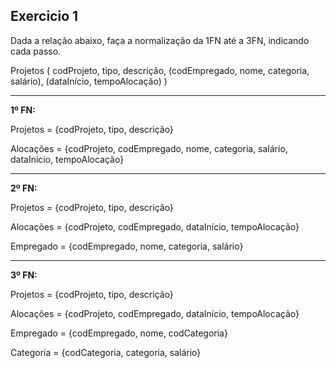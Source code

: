 ## Exercicio 1

Dada a relação abaixo, faça a normalização da 1FN até a 3FN, indicando cada passo.

Projetos    ( codProjeto, tipo, descrição,
             (codEmpregado, nome, categoria, salário),
             (dataInício, tempoAlocação) )

--------------------------------------------------------------------------------------------

**1º FN:**

   Projetos = {codProjeto, tipo, descrição}

   Alocações = {codProjeto, codEmpregado, nome, categoria, salário, dataInício, tempoAlocação}

--------------------------------------------------------------------------------------------

**2º FN:**

   Projetos = {codProjeto, tipo, descrição}

   Alocações = {codProjeto, codEmpregado, dataInício, tempoAlocação}

   Empregado = {codEmpregado, nome, categoria, salário}

--------------------------------------------------------------------------------------------

**3º FN:**

   Projetos = {codProjeto, tipo, descrição}

   Alocações = {codProjeto, codEmpregado, dataInício, tempoAlocação}

   Empregado = {codEmpregado, nome, codCategoria}

   Categoria = {codCategoria, categoria, salário}